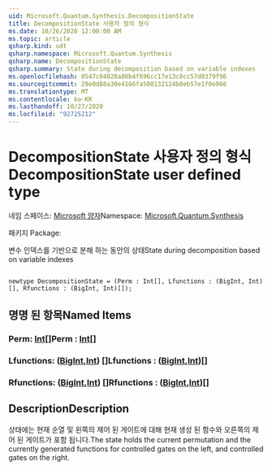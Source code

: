 ```yaml
---
uid: Microsoft.Quantum.Synthesis.DecompositionState
title: DecompositionState 사용자 정의 형식
ms.date: 10/26/2020 12:00:00 AM
ms.topic: article
qsharp.kind: udt
qsharp.namespace: Microsoft.Quantum.Synthesis
qsharp.name: DecompositionState
qsharp.summary: State during decomposition based on variable indexes
ms.openlocfilehash: 0547c04828a80b4f696cc17e13c8cc57d0379f96
ms.sourcegitcommit: 29e0d88a30e4166fa580132124b0eb57e1f0e986
ms.translationtype: MT
ms.contentlocale: ko-KR
ms.lasthandoff: 10/27/2020
ms.locfileid: "92725212"
---
```

# <a name="decompositionstate-user-defined-type"></a><span data-ttu-id="8c872-102">DecompositionState 사용자 정의 형식</span><span class="sxs-lookup"><span data-stu-id="8c872-102">DecompositionState user defined type</span></span>

<span data-ttu-id="8c872-103">네임 스페이스: [Microsoft 양자](xref:Microsoft.Quantum.Synthesis)</span><span class="sxs-lookup"><span data-stu-id="8c872-103">Namespace: [Microsoft.Quantum.Synthesis](xref:Microsoft.Quantum.Synthesis)</span></span>

<span data-ttu-id="8c872-104">패키지 [](https://nuget.org/packages/)</span><span class="sxs-lookup"><span data-stu-id="8c872-104">Package: [](https://nuget.org/packages/)</span></span>


<span data-ttu-id="8c872-105">변수 인덱스를 기반으로 분해 하는 동안의 상태</span><span class="sxs-lookup"><span data-stu-id="8c872-105">State during decomposition based on variable indexes</span></span>

```qsharp

newtype DecompositionState = (Perm : Int[], Lfunctions : (BigInt, Int)[], Rfunctions : (BigInt, Int)[]);
```



## <a name="named-items"></a><span data-ttu-id="8c872-106">명명 된 항목</span><span class="sxs-lookup"><span data-stu-id="8c872-106">Named Items</span></span>

### <a name="perm--int"></a><span data-ttu-id="8c872-107">Perm: [Int](xref:microsoft.quantum.lang-ref.int)[]</span><span class="sxs-lookup"><span data-stu-id="8c872-107">Perm : [Int](xref:microsoft.quantum.lang-ref.int)[]</span></span>


### <a name="lfunctions--bigintint"></a><span data-ttu-id="8c872-108">Lfunctions: ([BigInt](xref:microsoft.quantum.lang-ref.bigint),[Int](xref:microsoft.quantum.lang-ref.int)) []</span><span class="sxs-lookup"><span data-stu-id="8c872-108">Lfunctions : ([BigInt](xref:microsoft.quantum.lang-ref.bigint),[Int](xref:microsoft.quantum.lang-ref.int))[]</span></span>


### <a name="rfunctions--bigintint"></a><span data-ttu-id="8c872-109">Rfunctions: ([BigInt](xref:microsoft.quantum.lang-ref.bigint),[Int](xref:microsoft.quantum.lang-ref.int)) []</span><span class="sxs-lookup"><span data-stu-id="8c872-109">Rfunctions : ([BigInt](xref:microsoft.quantum.lang-ref.bigint),[Int](xref:microsoft.quantum.lang-ref.int))[]</span></span>



## <a name="description"></a><span data-ttu-id="8c872-110">Description</span><span class="sxs-lookup"><span data-stu-id="8c872-110">Description</span></span>

<span data-ttu-id="8c872-111">상태에는 현재 순열 및 왼쪽의 제어 된 게이트에 대해 현재 생성 된 함수와 오른쪽의 제어 된 게이트가 포함 됩니다.</span><span class="sxs-lookup"><span data-stu-id="8c872-111">The state holds the current permutation and the currently generated functions for controlled gates on the left, and controlled gates on the right.</span></span>